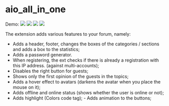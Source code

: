 # aio_all_in_one
Demo:
<img src="https://i.imgur.com/1Mz7vUa.png" />
<img src="https://i.imgur.com/Zd1bQiM.png" />
<img src="https://i.imgur.com/8jyTWoX.png" />
<img src="https://i.imgur.com/gzRvLHk.png" />

The extension adds various features to your forum, namely: 
- Adds a header, footer, changes the boxes of the categories / sections and adds a box to the statistics; 
- Adds a password generator. 
- When registering, the ext checks if there is already a registration with this IP address. (against multi-accounts); 
- Disables the right button for guests; 
- Shows only the first opinion of the guests in the topics; 
- Adds a hover effect to avatars (darkens the avatar when you place the mouse on it); 
- Adds offline and online status (shows whether the user is online or not); 
- Adds highlight (Colors code tag); - Adds animation to the buttons;
